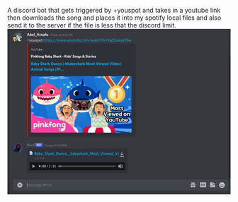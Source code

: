 A discord bot that gets triggered by +youspot and takes in a youtube link then downloads the song and places it into my spotify local files and also send it to the server if the file is less that the discord limit.
![img.png](img.png)